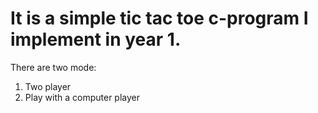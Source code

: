 # It is a simple tic tac toe c-program I implement in year 1.
There are two mode: 
1. Two player 
2. Play with a computer player
